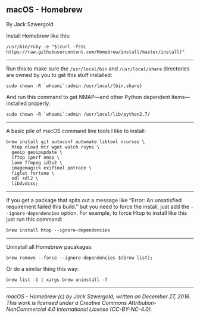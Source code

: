## macOS - Homebrew

By Jack Szwergold

Install Homebrew like this:

    /usr/bin/ruby -e "$(curl -fsSL https://raw.githubusercontent.com/Homebrew/install/master/install)"

***

Run this to make sure the `/usr/local/bin` and `/usr/local/share` directories are owned by you to get this stuff installed:

    sudo chown -R `whoami`:admin /usr/local/{bin,share}

And run this command to get NMAP—and other Python dependent items—installed properly:

    sudo chown -R `whoami`:admin /usr/local/lib/python2.7/

***

A basic pile of macOS command line tools I like to install:

    brew install git autoconf automake libtool ncurses \
      htop nload mtr wget watch rsync \
      geoip geoipupdate \
      iftop iperf nmap \
      lame ffmpeg id3v2 \
      imagemagick exiftool potrace \
      figlet fortune \
      sdl sdl2 \
      libdvdcss;

***

If you get a package that spits out a message like “Error: An unsatisfied requirement failed this build.” but you need to force the install, just add the `--ignore-dependencies` option. For example, to force Htop to install like this just run this command:

	brew install htop --ignore-dependencies

***

Uninstall all Homebrew pacakages:

    brew remove --force --ignore-dependencies $(brew list);

Or do a similar thing this way:

	brew list -1 | xargs brew uninstall -f

***

*macOS - Homebrew (c) by Jack Szwergold; written on December 27, 2016. This work is licensed under a Creative Commons Attribution-NonCommercial 4.0 International License (CC-BY-NC-4.0).*